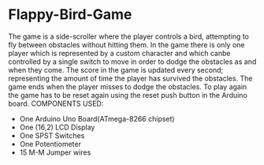 # Flappy-Bird-Game
The game is a side-scroller where the player controls a bird, attempting to fly between obstacles without hitting them.
In the game there is only one player which is represented by a custom character and which canbe controlled by a single switch to move in order to dodge the obstacles as and when they come. The score in the game is updated every second; representing the amount of time the player has survived the obstacles. The game ends when the player misses to dodge the obstacles. To play again the game has to be reset again using the reset push button in the Arduino board.
COMPONENTS USED:
- One Arduino Uno Board(ATmega-8266 chipset)
- One (16,2) LCD Display
- One SPST Switches
- One Potentiometer
- 15 M-M Jumper wires
